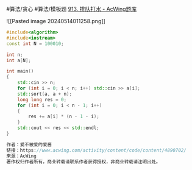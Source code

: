 
#算法/贪心 #算法/模板题 
[913. 排队打水 - AcWing题库](https://www.acwing.com/problem/content/description/915/)


![[Pasted image 20240514011258.png]]

```cpp
#include<algorithm>
#include<iostream>
const int N = 100010;

int n;
int a[N];

int main()
{
    std::cin >> n;
    for (int i = 0; i < n; i++) std::cin >> a[i];
    std::sort(a, a + n);
    long long res = 0;
    for (int i = 0; i < n - 1; i++)
    {
        res += a[i] * (n - 1 - i);
    }
    std::cout << res << std::endl;
}

作者：爱不被爱的爱酱
链接：https://www.acwing.com/activity/content/code/content/4890702/
来源：AcWing
著作权归作者所有。商业转载请联系作者获得授权，非商业转载请注明出处。
```